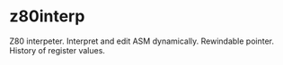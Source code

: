 # z80interp

Z80 interpeter. Interpret and edit ASM dynamically. Rewindable pointer. History of register values.
